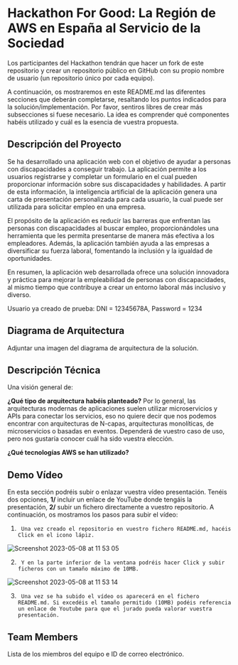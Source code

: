 # Hackathon For Good: La Región de AWS en España al Servicio de la Sociedad

Los participantes del Hackathon tendrán que hacer un fork de este repositorio y crear un repositorio público en GitHub con su propio nombre de usuario (un repositorio único por cada equipo).

A continuación, os mostraremos en este README.md las diferentes secciones que deberán completarse, resaltando los puntos indicados para la solución/implementación. Por favor, sentiros libres de crear más subsecciones si fuese necesario. La idea es comprender qué componentes habéis utilizado y cuál es la esencia de vuestra propuesta.

## Descripción del Proyecto

Se ha desarrollado una aplicación web con el objetivo de ayudar a personas con discapacidades a conseguir trabajo. La aplicación permite a los usuarios registrarse y completar un formulario en el cual pueden proporcionar información sobre sus discapacidades y habilidades. A partir de esta información, la inteligencia artificial de la aplicación genera una carta de presentación personalizada para cada usuario, la cual puede ser utilizada para solicitar empleo en una empresa.

El propósito de la aplicación es reducir las barreras que enfrentan las personas con discapacidades al buscar empleo, proporcionándoles una herramienta que les permita presentarse de manera más efectiva a los empleadores. Además, la aplicación también ayuda a las empresas a diversificar su fuerza laboral, fomentando la inclusión y la igualdad de oportunidades.

En resumen, la aplicación web desarrollada ofrece una solución innovadora y práctica para mejorar la empleabilidad de personas con discapacidades, al mismo tiempo que contribuye a crear un entorno laboral más inclusivo y diverso.

Usuario ya creado de prueba: DNI = 12345678A, Password = 1234

## Diagrama de Arquitectura

Adjuntar una imagen del diagrama de arquitectura de la solución.

## Descripción Técnica

Una visión general de:

**¿Qué tipo de arquitectura habéis planteado?** Por lo general, las arquitecturas modernas de aplicaciones suelen utilizar microservicios y APIs para conectar los servicios, eso no quiere decir que nos podemos encontrar con arquitecturas de N-capas, arquitecturas monolíticas, de microservicios o basadas en eventos. Dependerá de vuestro caso de uso, pero nos gustaría conocer cuál ha sido vuestra elección.

**¿Qué tecnologías AWS se han utilizado?**

## Demo Vídeo

En esta sección podréis subir o enlazar vuestra vídeo presentación. Tenéis dos opciones, **1/** incluir un enlace de YouTube donde tengáis la presentación, **2/** subir un fichero directamente a vuestro repositorio. A continuación, os mostramos los pasos para subir el vídeo:

1.      Una vez creado el repositorio en vuestro fichero README.md, hacéis Click en el icono lápiz.

![Screenshot 2023-05-08 at 11 53 05](https://user-images.githubusercontent.com/28776392/236794134-37b49eaf-b091-4e9c-a0d1-759f89679efc.png)


2.      Y en la parte inferior de la ventana podréis hacer Click y subir ficheros con un tamaño máximo de 10MB.

![Screenshot 2023-05-08 at 11 53 14](https://user-images.githubusercontent.com/28776392/236794175-b6231532-6c78-428c-a5be-2781430053b9.png)

3.      Una vez se ha subido el vídeo os aparecerá en el fichero README.md. Si excedéis el tamaño permitido (10MB) podéis referencia un enlace de Youtube para que el jurado pueda valorar vuestra presentación.



## Team Members

Lista de los miembros del equipo e ID de correo electrónico.
 
